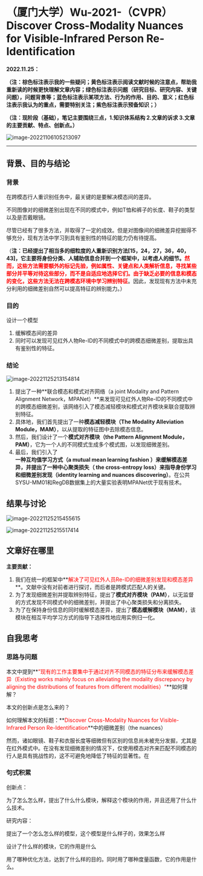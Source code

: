 # （厦门大学）Wu-2021-（CVPR）Discover Cross-Modality Nuances for Visible-Infrared Person Re-Identification

**2022.11.25：**

**（注：棕色标注表示我的一些疑问；黄色标注表示阅读文献时候的注意点，帮助我重新读的时候更快理解文章内容；绿色标注表示问题（研究目标、研究内容、关键问题），问题背景等；蓝色标注表示某项方法、行为的作用、目的、意义；红色标注表示我认为的重点，需要特别关注；紫色标注表示预备知识；）**

**（注：现阶段（基础），笔记主要围绕三点，1.知识体系结构  2.文章的诉求  3.文章的主要贡献、特点、创新点。）**

![image-20221106105213097](C:\Users\admin\AppData\Roaming\Typora\typora-user-images\image-20221106105213097.png)

------



## 背景、目的与结论

### **背景**

在跨模态行人重识别任务中，最关键的是要解决模态间的差异。

不同图像对的细微差别出现在不同的模式中，例如T恤和裤子的长度、鞋子的类型以及是否戴眼镜。

尽管已经有了很多方法，并取得了一定的成效。但是对图像间的细微差异挖掘得不够充分，现有方法中学习到具有鉴别性的特征的能力仍有待提高。

（**注：**已经提出了相当多的细粒度的人重新识别方法[15，24，27，36，40，43]，它主要将身份分类、人辅助信息合并到一个框架中，以考虑人的细节。**<font color='red'>然而，这些方法需要额外的标记先验，例如属性、关键点和人类解析信息，寻找某些部分并平等对待这些部分，而不是自适应地选择它们。由于缺乏必要的信息和模态的变化，这些方法无法在跨模态环境中学习辨别特征</font>**。因此，发现现有方法中未充分利用的细微差别自然可以提高特征的辨别能力。）



### **目的**

设计一个模型

1. 缓解模态间的差异
2. 同时可以发现可见红外人物Re-ID的不同模式中的跨模态细微差别，提取出具有鉴别性的特征。



### **结论**

![image-20221125213154814](C:\Users\admin\AppData\Roaming\Typora\typora-user-images\image-20221125213154814.png)

1. 提出了一种**联合模态和模式对齐网络（a joint Modality and Pattern Alignment Network，MPANet）**来发现可见红外人物Re-ID的不同模式中的跨模态细微差别，该网络引入了模态减轻模块和模式对齐模块来联合提取辨别特征。
2. 具体地，我们首先提出了一种**模态减轻模块（The Modality Alleviation Module，MAM）**，以从提取的特征图中去除模态信息。
3. 然后，我们设计了一个**模式对齐模块（the Pattern Alignment Module，PAM）**，它为一个人的不同模式生成多个模式图，以发现细微差别。
4. 最后，我们引入了**一种互均值学习方式（a mutual mean learning fashion ）**来缓解模态差异，并提出了一种**中心聚类损失（ the cross-entropy loss）**来指导**身份学习和细微差别发现（identity learning and nuances discovering）**。在公共SYSU-MM01和RegDB数据集上的大量实验表明MPANet优于现有技术。

## 结果与讨论

![image-20221125215455615](C:\Users\admin\AppData\Roaming\Typora\typora-user-images\image-20221125215455615.png)



![image-20221125215517414](C:\Users\admin\AppData\Roaming\Typora\typora-user-images\image-20221125215517414.png)

## 文章好在哪里

**主要贡献：**

1. 我们在统一的框架中**<font color='red'>解决了可见红外人员Re-ID的细微差别发现和模态差异</font>**。文献中没有对前者进行探讨，而后者是跨模式匹配人的关键。
2. 为了发现细微差别并提取辨别特征，提出了**模式对齐模块（PAM）**，以无监督的方式发现不同模式中的细微差别，并提出了中心聚类损失和分离损失。
3. 为了在保持身份信息的同时缓解模态差异，提出了**模态缓解模块（MAM）**，该模块在相互平均学习方式的指导下选择性地应用实例归一化。

## 自我思考

### 思路与问题

本文中提到**<font color='red'>”现有的工作主要集中于通过对齐不同模态的特征分布来缓解模态差异（Existing works mainly focus on alleviating the modality discrepancy by aligning the distributions of features from different modalities）“</font>**如何理解？



本文的创新点是怎么来的？



如何理解本文的标题：**<font color='red'>Discover Cross-Modality Nuances for Visible-Infrared Person Re-Identification</font>**中的细微差别（the nuances）

然而，诸如眼镜、鞋子和衣服长度等细微但有区别的信息尚未被充分发掘，尤其是在红外模式中。在没有发现细微差别的情况下，仅使用模态对齐来匹配不同模态的行人是具有挑战性的，这不可避免地降低了特征的显著性。在

### 句式积累

创新点：

为了怎么怎么样，提出了什么什么模块，解释这个模块的作用，并且还用了什么什么技术。

研究内容：

提出了一个怎么怎么样的模型，这个模型是什么样子的，效果怎么样

设计了什么样的模块，它的作用是什么

用了哪种优化方法，达到了什么样的目的。同时用了哪种度量函数，它的作用是什么。